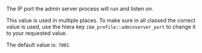 The IP port the admin server process will run and listen on. 

This value is used in multiple places. To make sure in all classed the correct value is used, use the hiera key `ibm_profile::adminserver_port` to change it to your requested value.

The default value is:  `7001`